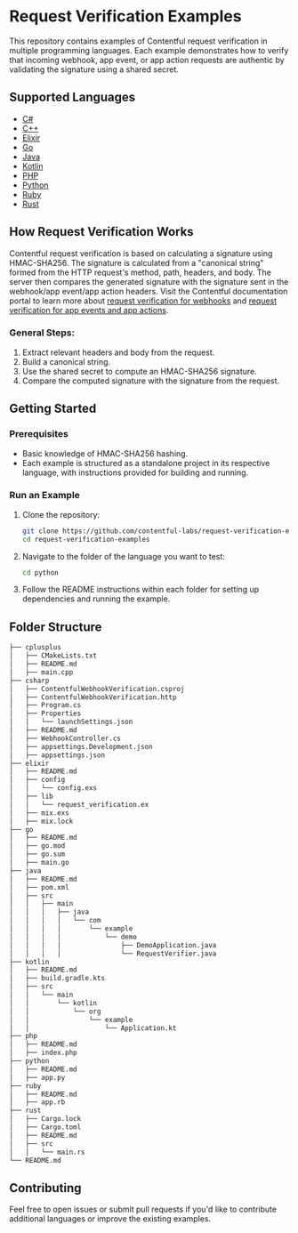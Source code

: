 # Request Verification Examples

This repository contains examples of Contentful request verification in multiple programming languages. Each example demonstrates how to verify that incoming webhook, app event, or app action requests are authentic by validating the signature using a shared secret.

## Supported Languages

- [C#](./csharp)
- [C++](./cplusplus)
- [Elixir](./elixir)
- [Go](./go)
- [Java](./java)
- [Kotlin](./kotlin)
- [PHP](./php)
- [Python](./python)
- [Ruby](./ruby)
- [Rust](./rust)

## How Request Verification Works

Contentful request verification is based on calculating a signature using HMAC-SHA256. The signature is calculated from a "canonical string" formed from the HTTP request's method, path, headers, and body. The server then compares the generated signature with the signature sent in the webhook/app event/app action headers. Visit the Contentful documentation portal to learn more about [request verification for webhooks](https://www.contentful.com/developers/docs/webhooks/request-verification/) and [request verification for app events and app actions](https://www.contentful.com/developers/docs/extensibility/app-framework/request-verification/).

### General Steps:

1. Extract relevant headers and body from the request.
2. Build a canonical string.
3. Use the shared secret to compute an HMAC-SHA256 signature.
4. Compare the computed signature with the signature from the request.

## Getting Started

### Prerequisites

- Basic knowledge of HMAC-SHA256 hashing.
- Each example is structured as a standalone project in its respective language, with instructions provided for building and running.

### Run an Example

1. Clone the repository:
   ```bash
   git clone https://github.com/contentful-labs/request-verification-examples.git
   cd request-verification-examples
   ```

2. Navigate to the folder of the language you want to test:
   ```bash
   cd python
   ```

3. Follow the README instructions within each folder for setting up dependencies and running the example.

## Folder Structure

```bash
├── cplusplus
│   ├── CMakeLists.txt
│   ├── README.md
│   ├── main.cpp
├── csharp
│   ├── ContentfulWebhookVerification.csproj
│   ├── ContentfulWebhookVerification.http
│   ├── Program.cs
│   ├── Properties
│   │   └── launchSettings.json
│   ├── README.md
│   ├── WebhookController.cs
│   ├── appsettings.Development.json
│   ├── appsettings.json
├── elixir
│   ├── README.md
│   ├── config
│   │   └── config.exs
│   ├── lib
│   │   └── request_verification.ex
│   ├── mix.exs
│   ├── mix.lock
├── go
│   ├── README.md
│   ├── go.mod
│   ├── go.sum
│   ├── main.go
├── java
│   ├── README.md
│   ├── pom.xml
│   ├── src
│   │   ├── main
│   │   │   ├── java
│   │   │   │   └── com
│   │   │   │       └── example
│   │   │   │           └── demo
│   │   │   │               ├── DemoApplication.java
│   │   │   │               └── RequestVerifier.java
├── kotlin
│   ├── README.md
│   ├── build.gradle.kts
│   ├── src
│   │   └── main
│   │       └── kotlin
│   │           └── org
│   │               └── example
│   │                   └── Application.kt
├── php
│   ├── README.md
│   ├── index.php
├── python
│   ├── README.md
│   ├── app.py
├── ruby
│   ├── README.md
│   ├── app.rb
├── rust
│   ├── Cargo.lock
│   ├── Cargo.toml
│   ├── README.md
│   ├── src
│   │   └── main.rs
└── README.md
```

## Contributing

Feel free to open issues or submit pull requests if you'd like to contribute additional languages or improve the existing examples. 
